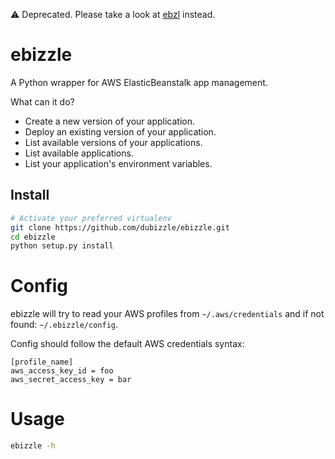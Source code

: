 :warning: Deprecated. Please take a look at [ebzl](https://github.com/bearops/ebzl) instead.

# ebizzle

A Python wrapper for AWS ElasticBeanstalk app management.

What can it do?
* Create a new version of your application.
* Deploy an existing version of your application.
* List available versions of your applications.
* List available applications.
* List your application's environment variables.

## Install

```bash
# Activate your preferred virtualenv
git clone https://github.com/dubizzle/ebizzle.git
cd ebizzle
python setup.py install
```

# Config

ebizzle will try to read your AWS profiles from `~/.aws/credentials` and if not
found: `~/.ebizzle/config`.

Config should follow the default AWS credentials syntax:
```
[profile_name]
aws_access_key_id = foo
aws_secret_access_key = bar
```

# Usage

```bash
ebizzle -h
```
